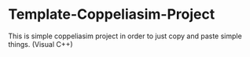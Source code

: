 # Template-Coppeliasim-Project
This is simple coppeliasim project in order to just copy and paste simple things. (Visual C++)
